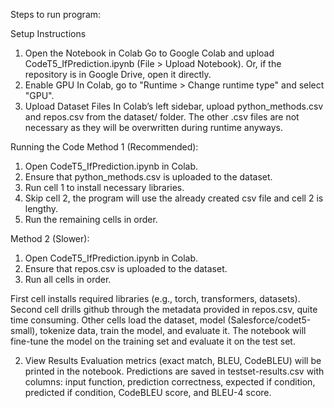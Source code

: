 Steps to run program:

Setup Instructions

1. Open the Notebook in Colab
Go to Google Colab and upload CodeT5_IfPrediction.ipynb (File > Upload Notebook).
Or, if the repository is in Google Drive, open it directly.
2. Enable GPU
In Colab, go to "Runtime > Change runtime type" and select "GPU".
3. Upload Dataset Files
In Colab’s left sidebar, upload python_methods.csv and repos.csv from the dataset/ folder.
The other .csv files are not necessary as they will be overwritten during runtime anyways.


Running the Code
Method 1 (Recommended):
1. Open CodeT5_IfPrediction.ipynb in Colab.
2. Ensure that python_methods.csv is uploaded to the dataset.
3. Run cell 1 to install necessary libraries.
4. Skip cell 2, the program will use the already created csv file and cell 2 is lengthy.
5. Run the remaining cells in order.

Method 2 (Slower):
1. Open CodeT5_IfPrediction.ipynb in Colab.
2. Ensure that repos.csv is uploaded to the dataset.
3. Run all cells in order.

First cell installs required libraries (e.g., torch, transformers, datasets).
Second cell drills github through the metadata provided in repos.csv, quite time consuming.
Other cells load the dataset, model (Salesforce/codet5-small), tokenize data, train the model, and evaluate it.
The notebook will fine-tune the model on the training set and evaluate it on the test set.

2. View Results
Evaluation metrics (exact match, BLEU, CodeBLEU) will be printed in the notebook.
Predictions are saved in testset-results.csv with columns: input function, prediction correctness, expected if condition, predicted if condition, CodeBLEU score, and BLEU-4 score.
